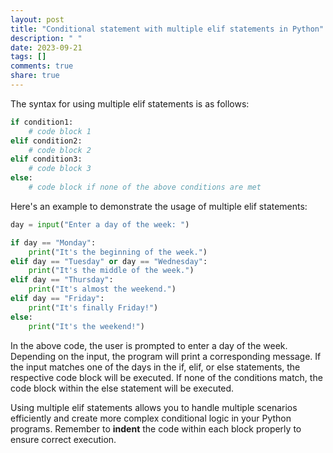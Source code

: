 ```yaml
---
layout: post
title: "Conditional statement with multiple elif statements in Python"
description: " "
date: 2023-09-21
tags: []
comments: true
share: true
---
```


The syntax for using multiple elif statements is as follows:

```python
if condition1:
    # code block 1
elif condition2:
    # code block 2
elif condition3:
    # code block 3
else:
    # code block if none of the above conditions are met
```

Here's an example to demonstrate the usage of multiple elif statements:

```python
day = input("Enter a day of the week: ")

if day == "Monday":
    print("It's the beginning of the week.")
elif day == "Tuesday" or day == "Wednesday":
    print("It's the middle of the week.")
elif day == "Thursday":
    print("It's almost the weekend.")
elif day == "Friday":
    print("It's finally Friday!")
else:
    print("It's the weekend!")
```

In the above code, the user is prompted to enter a day of the week. Depending on the input, the program will print a corresponding message. If the input matches one of the days in the if, elif, or else statements, the respective code block will be executed. If none of the conditions match, the code block within the else statement will be executed. 

Using multiple elif statements allows you to handle multiple scenarios efficiently and create more complex conditional logic in your Python programs. Remember to **indent** the code within each block properly to ensure correct execution.